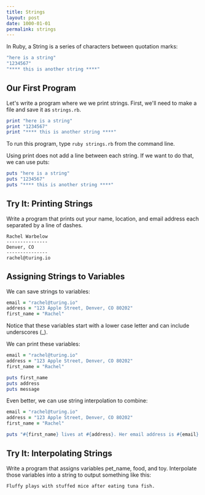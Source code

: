 ```yaml
---
title: Strings
layout: post
date: 1000-01-01
permalink: strings
---
```


In Ruby, a String is a series of characters between quotation marks:

```rb
"here is a string"
"1234567"
"**** this is another string ****"
```

## Our First Program

Let's write a program where we we print strings. First, we'll need to make a file and save it as `strings.rb`.

```rb
print "here is a string"
print "1234567"
print "**** this is another string ****"
```

To run this program, type `ruby strings.rb` from the command line.

Using print does not add a line between each string. If we want to do that, we can use puts:

```rb
puts "here is a string"
puts "1234567"
puts "**** this is another string ****"
```

## Try It: Printing Strings

Write a program that prints out your name, location, and email address each separated by a line of dashes.

```
Rachel Warbelow
---------------
Denver, CO
---------------
rachel@turing.io
```

## Assigning Strings to Variables

We can save strings to variables:

```rb
email = "rachel@turing.io"
address = "123 Apple Street, Denver, CO 80202"
first_name = "Rachel"
```

Notice that these variables start with a lower case letter and can include underscores (_).

We can print these variables:

```rb
email = "rachel@turing.io"
address = "123 Apple Street, Denver, CO 80202"
first_name = "Rachel"

puts first_name
puts address
puts message
```

Even better, we can use string interpolation to combine:

```rb
email = "rachel@turing.io"
address = "123 Apple Street, Denver, CO 80202"
first_name = "Rachel"

puts "#{first_name} lives at #{address}. Her email address is #{email}."
```

## Try It: Interpolating Strings

Write a program that assigns variables pet_name, food, and toy. Interpolate those variables into a string to output something like this:

```
Fluffy plays with stuffed mice after eating tuna fish.
```
